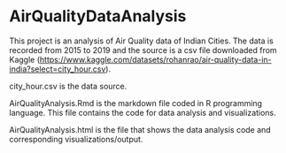 # AirQualityDataAnalysis
 
This project is an analysis of Air Quality data of Indian Cities. The data is recorded from 2015 to 2019 and the source is a csv file downloaded from Kaggle (https://www.kaggle.com/datasets/rohanrao/air-quality-data-in-india?select=city_hour.csv).

city_hour.csv is the data source.

AirQualityAnalysis.Rmd is the markdown file coded in R programming language. This file contains the code for data analysis and visualizations.

AirQualityAnalysis.html is the file that shows the data analysis code and corresponding visualizations/output.
